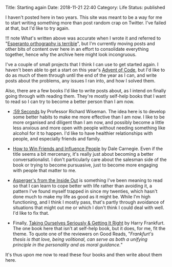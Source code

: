 Title: Starting again
Date: 2018-11-21 22:40
Category: Life
Status: published

I haven't posted here in two years. This site was meant to be a way for me to start writing something more than post random crap on Twitter. I've failed at that, but I'd like to try again.

!!! note
    What's written above was accurate when I wrote it and referred to "[Esperanto orthography is terrible]({filename}esperanto-orthography.rst)", but I'm currently moving posts and other bits of content over here in an effort to consolidate everything together, hence why the archive here might look incongruous.

I've a couple of small projects that I think I can use to get started again.  I haven't been able to get a start on this year's [Advent of Code](https://adventofcode.com/), but I'd like to do as much of them through until the end of the year as I can, and write posts about the problems, any issues I ran into, and how I solved them.

Also, there are a few books I'd like to write posts about, as I intend on finally going through with reading them. They're mostly self-help books that I want to read so I can try to become a better person than I am now.

* [:59 Seconds](https://www.goodreads.com/book/show/6340948-59-seconds) by Professor Richard Wiseman. The idea here is to develop some better habits to make me more effective than I am now. I like to be more organised and diligent than I am now, and possibly become a little less anxious and more open with people without needing something like alcohol for it to happen. I'd like to have healthier relationships with people, and especially friends and family.

* [How to Win Friends and Influence People](https://www.goodreads.com/book/show/4865.How_to_Win_Friends_and_Influence_People) by Dale Carnegie. Even if the title seems a bit mercenary, it's really just about becoming a better conversationalist. I don't particularly care about the salesman side of the book or trying to become pursuasive, just to become more engaging with people that matter to me.

* [Asperger's from the Inside Out](https://www.goodreads.com/book/show/1518450.Asperger_s_From_the_Inside_Out) is something I've been meaning to read so that I can learn to cope better with life rather than avoiding it, a pattern I've found myself trapped in since my twenties, which hasn't done much to make my life as good as it might be. While I'm high functioning, and I think I mostly pass, that's partly through avoidance of situations that might out me or which I don't think I could deal with well. I'd like to fix that.

* Finally, [Taking Ourselves Seriously & Getting It Right](https://www.goodreads.com/book/show/3497.Taking_Ourselves_Seriously_and_Getting_It_Right) by Harry Frankfurt. The one book here that isn't at self-help book, but it does, for me, fit the theme. To quote one of the reviewers on Good Reads, "<cite>Frankfurt's thesis is that love, being volitional, can serve as both a unifying principle in the personality and as moral guidance.</cite>"

It's thus upon me now to read these four books and then write about them here.

